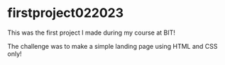# firstproject022023

This was the first project I made during my course at BIT!

The challenge was to make a simple landing page using HTML and CSS only!
